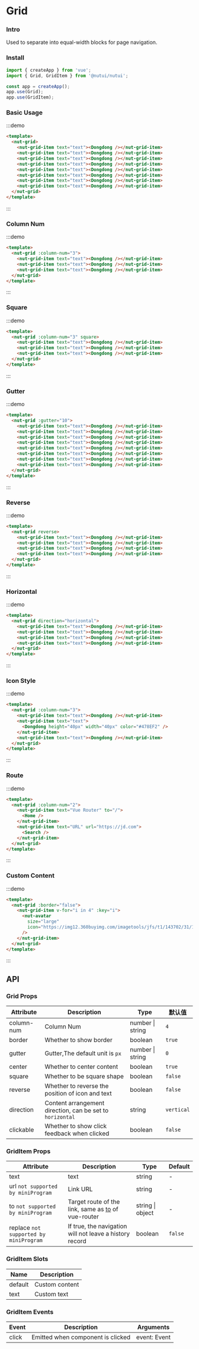 # Grid

### Intro

Used to separate into equal-width blocks for page navigation.

### Install

``` javascript
import { createApp } from 'vue';
import { Grid, GridItem } from '@nutui/nutui';

const app = createApp();
app.use(Grid);
app.use(GridItem);
```

### Basic Usage

:::demo
```html
<template>
  <nut-grid>
    <nut-grid-item text="text"><Dongdong /></nut-grid-item>
    <nut-grid-item text="text"><Dongdong /></nut-grid-item>
    <nut-grid-item text="text"><Dongdong /></nut-grid-item>
    <nut-grid-item text="text"><Dongdong /></nut-grid-item>
    <nut-grid-item text="text"><Dongdong /></nut-grid-item>
    <nut-grid-item text="text"><Dongdong /></nut-grid-item>
    <nut-grid-item text="text"><Dongdong /></nut-grid-item>
    <nut-grid-item text="text"><Dongdong /></nut-grid-item>
  </nut-grid>
</template>
```
:::

### Column Num

:::demo
```html
<template>
  <nut-grid :column-num="3">
    <nut-grid-item text="text"><Dongdong /></nut-grid-item>
    <nut-grid-item text="text"><Dongdong /></nut-grid-item>
    <nut-grid-item text="text"><Dongdong /></nut-grid-item>
  </nut-grid>
</template>
```
:::

### Square

:::demo
```html
<template>
  <nut-grid :column-num="3" square>
    <nut-grid-item text="text"><Dongdong /></nut-grid-item>
    <nut-grid-item text="text"><Dongdong /></nut-grid-item>
    <nut-grid-item text="text"><Dongdong /></nut-grid-item>
  </nut-grid>
</template>
```
:::

### Gutter

:::demo
```html
<template>
  <nut-grid :gutter="10">
    <nut-grid-item text="text"><Dongdong /></nut-grid-item>
    <nut-grid-item text="text"><Dongdong /></nut-grid-item>
    <nut-grid-item text="text"><Dongdong /></nut-grid-item>
    <nut-grid-item text="text"><Dongdong /></nut-grid-item>
    <nut-grid-item text="text"><Dongdong /></nut-grid-item>
    <nut-grid-item text="text"><Dongdong /></nut-grid-item>
    <nut-grid-item text="text"><Dongdong /></nut-grid-item>
    <nut-grid-item text="text"><Dongdong /></nut-grid-item>
  </nut-grid>
</template>
```
:::

### Reverse

:::demo
```html
<template>
  <nut-grid reverse>
    <nut-grid-item text="text"><Dongdong /></nut-grid-item>
    <nut-grid-item text="text"><Dongdong /></nut-grid-item>
    <nut-grid-item text="text"><Dongdong /></nut-grid-item>
    <nut-grid-item text="text"><Dongdong /></nut-grid-item>
  </nut-grid>
</template>
```
:::

### Horizontal

:::demo
```html
<template>
  <nut-grid direction="horizontal">
    <nut-grid-item text="text"><Dongdong /></nut-grid-item>
    <nut-grid-item text="text"><Dongdong /></nut-grid-item>
    <nut-grid-item text="text"><Dongdong /></nut-grid-item>
    <nut-grid-item text="text"><Dongdong /></nut-grid-item>
  </nut-grid>
</template>
```
:::

### Icon Style

:::demo
```html
<template>
  <nut-grid :column-num="3">
    <nut-grid-item text="text"><Dongdong /></nut-grid-item>
    <nut-grid-item text="text">
      <Dongdong height="40px" width="40px" color="#478EF2" />
    </nut-grid-item>
    <nut-grid-item text="text"><Dongdong /></nut-grid-item>
  </nut-grid>
</template>
```
:::

### Route

:::demo
```html
<template>
  <nut-grid :column-num="2">
    <nut-grid-item text="Vue Router" to="/">
      <Home />
    </nut-grid-item>
    <nut-grid-item text="URL" url="https://jd.com">
      <Search />
    </nut-grid-item>
  </nut-grid>
</template>
```
:::

### Custom Content

:::demo
```html
<template>
  <nut-grid :border="false">
    <nut-grid-item v-for="i in 4" :key="i">
      <nut-avatar
        size="large"
        icon="https://img12.360buyimg.com/imagetools/jfs/t1/143702/31/16654/116794/5fc6f541Edebf8a57/4138097748889987.png"
      />
    </nut-grid-item>
  </nut-grid>
</template>
```
:::

## API

### Grid Props

| Attribute | Description | Type | 默认值 |
|-|-|-|-|
| column-num    | Column Num                                     | number \| string         | `4`        |
| border        | Whether to show border                               | boolean                | `true`     |
| gutter        | Gutter,The default unit is `px`               | number \| string        | `0`        |
| center        | Whether to center content                      | boolean                | `true`      |
| square        | 	Whether to be square shape                      | boolean                | `false`     |
| reverse       | 	Whether to reverse the position of icon and text       | boolean                | `false`     |
| direction     | 	Content arrangement direction, can be set to  `horizontal`    | string                 | `vertical`  |
| clickable     | Whether to show click feedback when clicked        | boolean                | `false`     |

### GridItem Props

| Attribute | Description | Type | Default |
|-|-|-|-|
| text | text | string | - |
| url `not supported by miniProgram` | Link URL | string | - |
| to `not supported by miniProgram` | Target route of the link, same as [to](https://router.vuejs.org/zh/api/#to) of vue-router | string \| object| - |
| replace `not supported by miniProgram` | If true, the navigation will not leave a history record | boolean | `false` |

### GridItem Slots

| Name                   | Description                 |
|-----------------------|----------------------|
| default               | Custom content         |
| text                  | Custom text            |

### GridItem Events

| Event                 | Description           | Arguments               |
|-----------------------|-----------------------|-----------------------|
| click                 | Emitted when component is clicked          | event: Event          |
